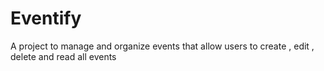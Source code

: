 # Eventify
A project to manage and organize events that allow users to create , edit , delete and read all events
